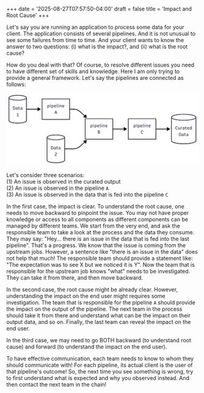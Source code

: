+++
date = '2025-08-27T07:57:50-04:00'
draft = false
title = 'Impact and Root Cause'
+++

Let's say you are running an application to process some data for your client. The application consists of several pipelines. And it is not unusual to see some failures from time to time. And your client wants to know the answer to two questions: (i) what is the impact?, and (ii) what is the root cause?

How do you deal with that? Of course, to resolve different issues you need to have different set of skills and knowledge. Here I am only trying to provide a general framework.  Let's say the pipelines are connected as follows:

![data pipelines](pipelines_mermaid.png)


Let's consider three scenarios: <br>
(1) An issue is observed in the curated output <br>
(2) An issue is observed in the pipeline `A` <br>
(3) An issue is observed in the data that is fed into the pipeline `C` <br>

In the first case, the impact is clear. To understand the root cause, one needs to move backward to pinpoint the issue. You may not have proper knowledge or access to all components as different components can be managed by different teams. We start from the very end, and ask the responsible team to take a look at the process and the data they consume. They may say: "Hey... there is an issue in the data that is fed into the last pipeline". That's a progress. We know that the issue is coming from the upstream jobs. However, a sentence like "there is an issue in the data" does not help that much! The responsible team should provide a statement like: "The expectation was to see X but we noticed it is Y". Now the team that is responsible for the upstream job knows "what" needs to be investigated. They can take it from there, and then move backward. 

In the second case, the root cause might be already clear. However, understanding the impact on the end user might requires some investigation. The team that is responsible for the pipeline `A` should provide the impact on the output of the pipeline. The next team in the process should take it from there and understand what can be the impact on their output data, and so on.  Finally, the last team can reveal the impact on the end user.

In the third case, we may need to go BOTH backward (to understand root cause) and forward (to understand the impact on the end user).

To have effective communication, each team needs to know to whom they should communicate with! For each pipeline, its actual client is the user of that pipeline's outcome! So, the next time you see something is wrong, try to first understand what is expected and why you observed instead. And then contact the next team in the chain! 